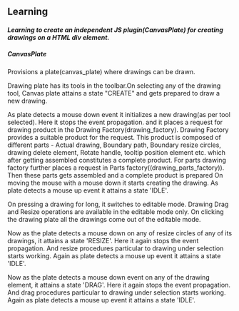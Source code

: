 ## Learning
#### *Learning to create an independent JS plugin(CanvasPlate) for creating drawings on a HTML div element.*
##### CanvasPlate

 Provisions a plate(canvas_plate) where drawings can be drawn.

 Drawing plate has its tools in the toolbar.On selecting any of the drawing tool, Canvas plate attains a state "CREATE" and gets prepared to
 draw a new drawing.

 As plate detects a mouse down event it initializes a new drawing(as per tool selected).
          Here it stops the event propagation.
          and it places a request for drawing product in the Drawing Factory(drawing_factory).
          Drawing Factory provides a suitable product for the request.
          This product is composed of different parts -
                  Actual drawing, Boundary path, Boundary resize circles, drawing delete element, Rotate handle,
                  tooltip position element etc.
          which after getting assembled constitutes a complete product.
          For parts drawing factory further places a request in Parts factory((drawing_parts_factory)).
          Then these parts gets assembled and a complete product is prepared
 On moving the mouse with a mouse down it starts creating the drawing.
 As plate detects a mouse up event it attains a state 'IDLE'.

 On pressing a drawing for long, it switches to editable mode. Drawing Drag and Resize operations are
 available in the editable mode only.
 On clicking the drawing plate all the drawings come out of the editable mode.

 Now as the plate detects a mouse down on any of resize circles of any of its drawings, it attains a state 'RESIZE'.
          Here it again stops the event propagation.
          And resize procedures particular to drawing under selection starts working.
Again as plate detects a mouse up event it attains a state 'IDLE'.

 Now as the plate detects a mouse down event on any of the drawing element, it attains a state 'DRAG'.
          Here it again stops the event propagation.
          And drag procedures particular to drawing under selection starts working.
Again as plate detects a mouse up event it attains a state 'IDLE'.


